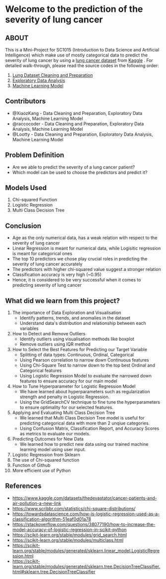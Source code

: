 # Welcome to the prediction of the severity of lung cancer

## ABOUT

This is a Mini-Project for SC1015 (Introduction to Data Science and Artificial Intelligence) which make use of mostly categorical data to predict the severity of lung cancer by using a [lung cancer dataset](https://github.com/XiaozKang/Lung-Cancer-Prediction/blob/b867f48eec8569710eb28fc9530ce080948a36bf/cancer%20patient%20data%20sets.csv) from [Kaggle](https://www.kaggle.com/datasets/thedevastator/cancer-patients-and-air-pollution-a-new-link) . For detailed walk-through, please read the source codes in the following order:

1. [Lung Dataset Cleaning and Preparation](https://github.com/XiaozKang/Lung-Cancer-Prediction/blob/b1cc03041579bd5bad839a664623eefa3e77b987/Lung%20Dataset%20Cleaning%20and%20Preparation.ipynb)
2. [Exploratory Data Analysis](https://github.com/XiaozKang/Lung-Cancer-Prediction/blob/b1cc03041579bd5bad839a664623eefa3e77b987/Exploratory%20Data%20Analysis.ipynb)
3. [Machine Learning Model](https://github.com/XiaozKang/Lung-Cancer-Prediction/blob/b34ed2c46780f28cff58b2cf13d245b267cd9d2b/Machine%20Learning%20Model.ipynb)

## Contributors

- @XiaozKang - Data Cleaning and Preparation, Exploratory Data Analysis, Machine Learning Model
- @raccocoder - Data Cleaning and Preparation, Exploratory Data Analysis, Machine Learning Model
- @Lootty - Data Cleaning and Preparation, Exploratory Data Analysis, Machine Learning Model

## Problem Definition

- Are we able to predict the severity of a lung cancer patient?
- Which model can be used to choose the predictors and predict it?

## Models Used

1. Chi-squared Function
2. Logistic Regression
3. Multi Class Decision Tree

## Conclusion

- Age as the only numerical data, has a weak relation with respect to the severity of lung cancer
- Linear Regression is meant for numerical data, while Logisitic regression is meant for categorical ones
- The top 10 predictors we chose play crucial roles in predicting the severity of lung cancer accurately
- The predictors with higher chi-squared value suggest a stronger relation
- Classification accuracy is very high (~0.95)
- Hence, it is considered to be very successful when it comes to predicting severity of lung cancer

## What did we learn from this project?
1. The importance of Data Exploration and Visualisation
    - Identify patterns, trends, and anomalies in the dataset
    - Understand data's distribution and relationship between each variables
2. How to Detect and Remove Outliers
    - Identify outliers using visualisation methods like boxplot
    - Remove outliers using IQR method
3. How to Select the Best Features for Predicting our Target Variable
    - Splitting of data types: Continuous, Ordinal, Categorical
    - Using Pearson correlation to narrow down Continuous features
    - Using Chi-Square Test to narrow down to the top best Ordinal and Categorical features
    - Using Logistic Regression Model to evaluate the narrowed down features to ensure accuracy for our main model
4. How to Tune Hyperparameter for Logistic Regression Model
    - We have learned about hyperparameters such as regularization strength and penalty in Logistic Regression.
    - Using the GridSearchCV technique to fine tune the hyperparameters to ensure optimality for our selected features.
5. Applying and Evaluating Multi Class Decision Tree
    - We learned that Multi Class Decision Tree model is useful for predicting categorical data with more than 2 unqiue categories.
    - Using Confusion Matrix, Classification Report, and Accuracy Scores as metrics to evaluate our models.
6. Predicting Outcomes for New Data
    - We learned how to predict new data using our trained machine learning model using user input.
7. Logistic Regression from Sklearn
8. The use of Chi-squared function
9. Function of Github
10. More efficient use of Python

## References

- <https://www.kaggle.com/datasets/thedevastator/cancer-patients-and-air-pollution-a-new-link>
- <https://www.scribbr.com/statistics/chi-square-distributions/>
- <https://towardsdatascience.com/how-is-logistic-regression-used-as-a-classification-algorithm-51eaf0d01a78>
- <https://stackoverflow.com/questions/38077190/how-to-increase-the-model-accuracy-of-logistic-regression-in-scikit-python>
- <https://scikit-learn.org/stable/modules/grid_search.html>
- <https://scikit-learn.org/stable/modules/multiclass.html>
- <https://scikit-learn.org/stable/modules/generated/sklearn.linear_model.LogisticRegression.html>
- <https://scikit-learn.org/stable/modules/generated/sklearn.tree.DecisionTreeClassifier.html#sklearn.tree.DecisionTreeClassifier>
